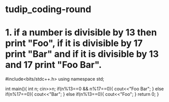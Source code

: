 # tudip_coding-round
# 1. if a number is divisible by 13 then print "Foo", if it is divisible by 17 print "Bar" and if it is divisible by 13 and 17 print "Foo Bar".

#include<bits/stdc++.h>
using namespace std;

int main(){
    int n;
    cin>>n;
    if(n%13==0 && n%17==0){
        cout<<"Foo Bar";
    }
    else if(n%17==0){
        cout<<"Bar";
    }
    else if(n%13==0){
        cout<<"Foo";
    }
    return 0;
}
